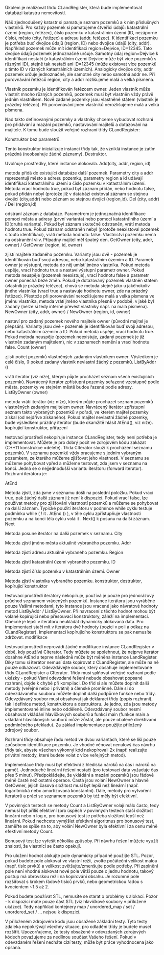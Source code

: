 Úkolem je realizovat třídu CLandRegister, která bude implementovat databázi katastru nemovitostí.

Náš zjednodušený katastr si pamatuje seznam pozemků a k nim příslušných vlastníků. Pro každý pozemek si pamatujeme čtveřici údajů: katastrální území (region, řetězec), číslo pozemku v katastrálním území (ID, nezáporné číslo), město (city, řetězec) a adresu (addr, řetězec). K identifikaci pozemku je potřeba buď dvojice údajů (region, ID) nebo dvojice údajů (city, addr). Například pozemek může mít identifikaci region=Dejvice, ID=12345. Tato dvojice údajů pozemek jednoznačně určuje. Samotný údaj region=Dejvice k identifikaci nestačí (v katastrálním území Dejvice může být více pozemků s různými ID), stejně tak nestačí ani ID=12345 (může existovat více pozemků s tímto ID v různých katastrálních územích). Analogicky dvojice city, addr pozemek určuje jednoznačně, ale samotné city nebo samotná addr ne. Při porovnávání řetězců region, city a addr rozlišujeme malá a velká písmena.

Vlastník pozemku je identifikován řetězcem owner. Jeden vlastník může vlastnit mnoho různých pozemků, pozemek musí být vlastněn vždy právě jedním vlastníkem. Nově zadané pozemky jsou vlastněné státem (vlastník je prázdný řetězec). Při porovnávání jmen vlastníků nerozlišujeme malá a velká písmena.

Nad takto definovanými pozemky a vlastníky chceme vybudovat rozhraní pro přidávání a mazání pozemků, nastavování majitelů a dotazování na majitele. K tomu bude sloužit veřejné rozhraní třídy CLandRegister:

Konstruktor bez parametrů.

Tento konstruktor inicializuje instanci třídy tak, že vzniklá instance je zatím prázdná (neobsahuje žádné záznamy).
Destruktor.

Uvolňuje prostředky, které instance alokovala.
Add(city, addr, region, id)

metoda přidá do existující databáze další pozemek. Parametry city a addr reprezentují město a adresu pozemku, parametry region a id udávají identifikaci katastrálního území a číslo pozemku v katastrálním území. Metoda vrací hodnotu true, pokud byl záznam přidán, nebo hodnotu false, pokud přidán nebyl (protože již v databázi existoval záznam se stejnou dvojicí (city,addr) nebo záznam se stejnou dvojicí (region,id).
Del (city, addr) / Del (region,id)

odstraní záznam z databáze. Parametrem je jednoznačná identifikace pomocí města a adresy (první varianta) nebo pomocí katastrálního území a ID(druhá varianta). Pokud byl záznam skutečně odstraněn, vrátí metoda hodnotu true. Pokud záznam odstraněn nebyl (protože neexistoval pozemek s touto identifikací), vrátí metoda hodnotu false. Vlastnictví pozemku nemá na odstranění vliv. Případný majitel měl špatný den.
GetOwner (city, addr, owner) / GetOwner (region, id, owner)

zjistí majitele zadaného pozemku. Varianty jsou dvě - pozemek je identifikován buď svojí adresou, nebo katastrálním územím a ID. Parametr owner je výstupní, metoda do něj umístí jméno vlastníka. Pokud metoda uspěje, vrací hodnotu true a nastaví výstupní parametr owner. Pokud metoda neuspěje (pozemek neexistuje), vrací hodnotu false a parametr owner ponechá beze změn. Pokud je dotazovaný pozemek vlastněn státem (vlastník je prázdný řetězec), chová se metoda stejně jako u jakéhokoliv jiného vlastníka (vrací true a nastavuje hodnotu owner, zde na prázdný řetězec). Přestože při porovnávání nerozlišujeme malá a velká písmena ve jménu vlastníka, metoda vrátí jméno vlastníka přesně v podobě, v jaké byl zadaný (nelze si tedy interně převést vlastníky např. na malá písmena).
NewOwner (city, addr, owner) / NewOwner (region, id, owner)

nastaví pro zadaný pozemek nového majitele owner (původní majitel je přepsán). Varianty jsou dvě - pozemek je identifikován buď svojí adresou, nebo katastrálním územím a ID. Pokud metoda uspěje, vrací hodnotu true. Pokud metoda neuspěje (pozemek neexistuje, zadaný pozemek je již vlastněn zadaným majitelem), nic v záznamech nemění a vrací hodnotu false.
Count (owner)

zjistí počet pozemků vlastněných zadaným vlastníkem owner. Výsledkem je celé číslo, 0 pokud zadaný vlastník nevlastní žádný z pozemků.
ListByAddr ()

vrátí iterátor (viz níže), kterým půjde procházet seznam všech existujících pozemků. Navrácený iterátor zpřístupní pozemky seřazené vzestupně podle města, pozemky ve stejném městě budou řazené podle adresy.
ListByOwner (owner)

metoda vrátí iterátor (viz níže), kterým půjde procházet seznam pozemků vlastněných zadaným majitelem owner. Navrácený iterátor zpřístupní seznam takto vybraných pozemků v pořadí, ve kterém majitel pozemky získal (od nejdříve získaného). Pokud majitel nevlastní žádné pozemky, bude výsledkem prázdný iterátor (bude okamžitě hlásit AtEnd(), viz níže).
kopírující konstruktor, přiřazení

testovací prostředí nekopíruje instance CLandRegister, tedy není potřeba je implementovat. Můžete je pro dobrý pocit ve zdrojovém kódu zakázat (C++11 konstrukce =delete).
Třída CIterator slouží k procházení seznamu pozemků. V seznamu pozemků vždy pracujeme s jedním vybraným pozemkem, ze kterého můžeme zjišťovat jeho vlastnosti. V seznamu se můžeme pohybovat vpřed a můžeme testovat, zda jsem v seznamu na konci. Jedná se o nejjednodušší variantu iterátoru (forward iterator). Rozhraní iterátoru je:

AtEnd

Metoda zjistí, zda jsme v seznamu došli na poslední položku. Pokud vrací true, pak žádný další záznam již není k dispozici. Pokud vrací false, lze používat metody pro zjišťování vlastností pozemků a můžeme se pohybovat na další záznam. Typické použití iterátoru v podmínce while cyklu testuje podmínku while ( ! it . AtEnd () ), v těle cyklu zpřístupňuje vlastnosti pozemku a na konci těla cyklu volá it . Next() k posunu na další záznam.
Next

Metoda posune iterátor na další pozemek v seznamu.
City

Metoda zjistí jméno města aktuálně vybraného pozemku.
Addr

Metoda zjistí adresu aktuálně vybraného pozemku.
Region

Metoda zjistí katastrální území vybraného pozemku.
ID

Metoda zjistí číslo pozemku v katastrálním území.
Owner

Metoda zjistí vlastníka vybraného pozemku.
konstruktor, destruktor, kopírující konstruktor

testovací prostředí iterátory nekopíruje, používá je pouze pro jednorázový průchod seznamem vrácených pozemků. Instance iterátoru jsou vyráběné pouze Vašimi metodami, tyto instance jsou vracené jako návratové hodnoty metod ListByAddr / ListByOwner. Při navracení z těchto hodnot mohou být volané kopírující nebo přesouvací konstruktory, záleží na implementaci. Obecně je lepší v iterátoru neukládat dynamicky alokovaná data. Pro implementaci stačí mít v iterátoru dvě hodnoty (pozici v poli a odkaz na CLandRegister). Implementací kopírujícího konstruktoru se pak nemusíte zdržovat.
modifikace

testovací prostředí neprovádí žádné modifikace instance CLandRegister v době, kdy používá CIterator. Tedy můžete se spolehnout, že nejprve iterátor dosáhne AtEnd a teprve následně může být měněna instance LandRegister. Díky tomu si iterátor nemusí data kopírovat z CLandRegister, ale může na ně pouze odkazovat.
Odevzdávejte soubor, který obsahuje implementované třídy CLandRegister a CIterator. Třídy musí splňovat veřejné rozhraní podle ukázky - pokud Vámi odevzdané řešení nebude obsahovat popsané rozhraní, dojde k chybě při kompilaci. Do tříd si ale můžete doplnit další metody (veřejné nebo i privátní) a členské proměnné. Dále si do odevzdávaného souboru můžete doplnit další podpůrné funkce nebo třídy. Odevzdávaný soubor musí obsahovat jak deklaraci třídy (popis rozhraní), tak i definice metod, konstruktoru a destruktoru. Je jedno, zda jsou metody implementované inline nebo odděleně. Odevzdávaný soubor nesmí obsahovat vkládání hlavičkových souborů a funkci main (funkce main a vkládání hlavičkových souborů může zůstat, ale pouze obalené direktivami podmíněného překladu). Za základ implementace použijte přiložený zdrojový soubor.

Rozhraní třídy obsahuje řadu metod ve dvou variantách, které se liší pouze způsobem identifikace pozemku. Je vhodné věnovat nenulový čas návrhu třídy tak, abyste všechen výkonný kód nekopírovali 2x (např. realizujte privátní metody, které budete volat z více veřejných metod).

Implementace třídy musí být efektivní z hlediska nároků na čas i nároků na paměť. Jednoduché lineární řešení nestačí (pro testovací data vyžaduje čas přes 5 minut). Předpokládejte, že vkládání a mazání pozemků jsou řádově méně časté než ostatní operace. Častá jsou volání NewOwner a hlavně GetOwner, jejich časová složitost musí být lepší než lineární (např. logaritmická nebo amortizovaná konstantní). Dále, metody pro vytvoření iterátorů a práci se seznamem pozemků by též měly být efektivní.

V povinných testech se metody Count a ListByOwner volají málo často, tedy nemusí být příliš efektivní (pro úspěch v povinných testech stačí složitost lineární nebo n log n, pro bonusový test je potřeba složitost lepší než lineární. Pokud nechcete vymýšlet efektivní algoritmus pro bonusový test, zaměřte se spíše na to, aby volání NewOwner byla efektivní i za cenu méně efektivní metody Count.

Bonusový test lze vyřešit několika způsoby. Při návrhu řešení můžete využít znalosti, že vlastníci se často opakují.

Pro uložení hodnot alokujte pole dynamicky případně použijte STL. Pozor, pokud budete pole alokovat ve vlastní režii, zvolte počáteční velikost malou (např. tisíc prvků) a velikost zvětšujte/zmenšujte podle potřeby. Při zaplnění pole není vhodné alokovat nové pole větší pouze o jednu hodnotu, takový postup má obrovskou režii na kopírování obsahu. Je rozumné pole rozšiřovat s krokem řádově tisíců prvků, nebo geometrickou řadou s kvocientem ~1.5 až 2.

Pokud budete používat STL, nemusíte se starat o problémy s alokací. Pozor - k dispozici máte pouze část STL (viz hlavičkové soubory v přiložené ukázce). Tedy například kontejnery map / unordered_map / set / unordered_set / … nejsou k dispozici.

V přiloženém zdrojovém kódu jsou obsažené základní testy. Tyto testy zdaleka nepokrývají všechny situace, pro odladění třídy je budete muset rozšířit. Upozorňujeme, že testy obsažené v odevzdaných zdrojových kódech považujeme za nedílnou součást Vašeho řešení. Pokud v odevzdaném řešení necháte cizí testy, může být práce vyhodnocena jako opsaná.